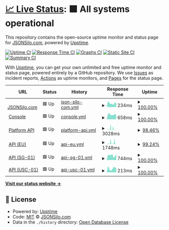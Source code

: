 # [📈 Live Status](https://status.jsonsilo.com): <!--live status--> **🟩 All systems operational**

This repository contains the open-source uptime monitor and status page for [JSONSilo.com](jsonsilo.com), powered by [Upptime](https://github.com/upptime/upptime).

[![Uptime CI](https://github.com/JSONsilo/status/workflows/Uptime%20CI/badge.svg)](https://github.com/JSONsilo/status/actions?query=workflow%3A%22Uptime+CI%22)
[![Response Time CI](https://github.com/JSONsilo/status/workflows/Response%20Time%20CI/badge.svg)](https://github.com/JSONsilo/status/actions?query=workflow%3A%22Response+Time+CI%22)
[![Graphs CI](https://github.com/JSONsilo/status/workflows/Graphs%20CI/badge.svg)](https://github.com/JSONsilo/status/actions?query=workflow%3A%22Graphs+CI%22)
[![Static Site CI](https://github.com/JSONsilo/status/workflows/Static%20Site%20CI/badge.svg)](https://github.com/JSONsilo/status/actions?query=workflow%3A%22Static+Site+CI%22)
[![Summary CI](https://github.com/JSONsilo/status/workflows/Summary%20CI/badge.svg)](https://github.com/JSONsilo/status/actions?query=workflow%3A%22Summary+CI%22)

With [Upptime](https://upptime.js.org), you can get your own unlimited and free uptime monitor and status page, powered entirely by a GitHub repository. We use [Issues](https://github.com/JSONsilo/status/issues) as incident reports, [Actions](https://github.com/JSONsilo/status/actions) as uptime monitors, and [Pages](https://status.jsonsilo.com) for the status page.

<!--start: status pages-->
<!-- This summary is generated by Upptime (https://github.com/upptime/upptime) -->
<!-- Do not edit this manually, your changes will be overwritten -->
<!-- prettier-ignore -->
| URL | Status | History | Response Time | Uptime |
| --- | ------ | ------- | ------------- | ------ |
| <img alt="" src="https://icons.duckduckgo.com/ip3/jsonsilo.com.ico" height="13"> [JSONSilo.com](https://jsonsilo.com) | 🟩 Up | [json-silo-com.yml](https://github.com/JSONSilo/status/commits/HEAD/history/json-silo-com.yml) | <details><summary><img alt="Response time graph" src="./graphs/json-silo-com/response-time-week.png" height="20"> 234ms</summary><br><a href="https://status.jsonsilo.com/history/json-silo-com"><img alt="Response time 358" src="https://img.shields.io/endpoint?url=https%3A%2F%2Fraw.githubusercontent.com%2FJSONSilo%2Fstatus%2FHEAD%2Fapi%2Fjson-silo-com%2Fresponse-time.json"></a><br><a href="https://status.jsonsilo.com/history/json-silo-com"><img alt="24-hour response time 239" src="https://img.shields.io/endpoint?url=https%3A%2F%2Fraw.githubusercontent.com%2FJSONSilo%2Fstatus%2FHEAD%2Fapi%2Fjson-silo-com%2Fresponse-time-day.json"></a><br><a href="https://status.jsonsilo.com/history/json-silo-com"><img alt="7-day response time 234" src="https://img.shields.io/endpoint?url=https%3A%2F%2Fraw.githubusercontent.com%2FJSONSilo%2Fstatus%2FHEAD%2Fapi%2Fjson-silo-com%2Fresponse-time-week.json"></a><br><a href="https://status.jsonsilo.com/history/json-silo-com"><img alt="30-day response time 273" src="https://img.shields.io/endpoint?url=https%3A%2F%2Fraw.githubusercontent.com%2FJSONSilo%2Fstatus%2FHEAD%2Fapi%2Fjson-silo-com%2Fresponse-time-month.json"></a><br><a href="https://status.jsonsilo.com/history/json-silo-com"><img alt="1-year response time 286" src="https://img.shields.io/endpoint?url=https%3A%2F%2Fraw.githubusercontent.com%2FJSONSilo%2Fstatus%2FHEAD%2Fapi%2Fjson-silo-com%2Fresponse-time-year.json"></a></details> | <details><summary><a href="https://status.jsonsilo.com/history/json-silo-com">100.00%</a></summary><a href="https://status.jsonsilo.com/history/json-silo-com"><img alt="All-time uptime 99.97%" src="https://img.shields.io/endpoint?url=https%3A%2F%2Fraw.githubusercontent.com%2FJSONSilo%2Fstatus%2FHEAD%2Fapi%2Fjson-silo-com%2Fuptime.json"></a><br><a href="https://status.jsonsilo.com/history/json-silo-com"><img alt="24-hour uptime 100.00%" src="https://img.shields.io/endpoint?url=https%3A%2F%2Fraw.githubusercontent.com%2FJSONSilo%2Fstatus%2FHEAD%2Fapi%2Fjson-silo-com%2Fuptime-day.json"></a><br><a href="https://status.jsonsilo.com/history/json-silo-com"><img alt="7-day uptime 100.00%" src="https://img.shields.io/endpoint?url=https%3A%2F%2Fraw.githubusercontent.com%2FJSONSilo%2Fstatus%2FHEAD%2Fapi%2Fjson-silo-com%2Fuptime-week.json"></a><br><a href="https://status.jsonsilo.com/history/json-silo-com"><img alt="30-day uptime 100.00%" src="https://img.shields.io/endpoint?url=https%3A%2F%2Fraw.githubusercontent.com%2FJSONSilo%2Fstatus%2FHEAD%2Fapi%2Fjson-silo-com%2Fuptime-month.json"></a><br><a href="https://status.jsonsilo.com/history/json-silo-com"><img alt="1-year uptime 100.00%" src="https://img.shields.io/endpoint?url=https%3A%2F%2Fraw.githubusercontent.com%2FJSONSilo%2Fstatus%2FHEAD%2Fapi%2Fjson-silo-com%2Fuptime-year.json"></a></details>
| <img alt="" src="https://icons.duckduckgo.com/ip3/console.jsonsilo.com.ico" height="13"> [Console](https://console.jsonsilo.com/signin) | 🟩 Up | [console.yml](https://github.com/JSONSilo/status/commits/HEAD/history/console.yml) | <details><summary><img alt="Response time graph" src="./graphs/console/response-time-week.png" height="20"> 658ms</summary><br><a href="https://status.jsonsilo.com/history/console"><img alt="Response time 712" src="https://img.shields.io/endpoint?url=https%3A%2F%2Fraw.githubusercontent.com%2FJSONSilo%2Fstatus%2FHEAD%2Fapi%2Fconsole%2Fresponse-time.json"></a><br><a href="https://status.jsonsilo.com/history/console"><img alt="24-hour response time 505" src="https://img.shields.io/endpoint?url=https%3A%2F%2Fraw.githubusercontent.com%2FJSONSilo%2Fstatus%2FHEAD%2Fapi%2Fconsole%2Fresponse-time-day.json"></a><br><a href="https://status.jsonsilo.com/history/console"><img alt="7-day response time 658" src="https://img.shields.io/endpoint?url=https%3A%2F%2Fraw.githubusercontent.com%2FJSONSilo%2Fstatus%2FHEAD%2Fapi%2Fconsole%2Fresponse-time-week.json"></a><br><a href="https://status.jsonsilo.com/history/console"><img alt="30-day response time 855" src="https://img.shields.io/endpoint?url=https%3A%2F%2Fraw.githubusercontent.com%2FJSONSilo%2Fstatus%2FHEAD%2Fapi%2Fconsole%2Fresponse-time-month.json"></a><br><a href="https://status.jsonsilo.com/history/console"><img alt="1-year response time 712" src="https://img.shields.io/endpoint?url=https%3A%2F%2Fraw.githubusercontent.com%2FJSONSilo%2Fstatus%2FHEAD%2Fapi%2Fconsole%2Fresponse-time-year.json"></a></details> | <details><summary><a href="https://status.jsonsilo.com/history/console">100.00%</a></summary><a href="https://status.jsonsilo.com/history/console"><img alt="All-time uptime 99.89%" src="https://img.shields.io/endpoint?url=https%3A%2F%2Fraw.githubusercontent.com%2FJSONSilo%2Fstatus%2FHEAD%2Fapi%2Fconsole%2Fuptime.json"></a><br><a href="https://status.jsonsilo.com/history/console"><img alt="24-hour uptime 100.00%" src="https://img.shields.io/endpoint?url=https%3A%2F%2Fraw.githubusercontent.com%2FJSONSilo%2Fstatus%2FHEAD%2Fapi%2Fconsole%2Fuptime-day.json"></a><br><a href="https://status.jsonsilo.com/history/console"><img alt="7-day uptime 100.00%" src="https://img.shields.io/endpoint?url=https%3A%2F%2Fraw.githubusercontent.com%2FJSONSilo%2Fstatus%2FHEAD%2Fapi%2Fconsole%2Fuptime-week.json"></a><br><a href="https://status.jsonsilo.com/history/console"><img alt="30-day uptime 100.00%" src="https://img.shields.io/endpoint?url=https%3A%2F%2Fraw.githubusercontent.com%2FJSONSilo%2Fstatus%2FHEAD%2Fapi%2Fconsole%2Fuptime-month.json"></a><br><a href="https://status.jsonsilo.com/history/console"><img alt="1-year uptime 99.89%" src="https://img.shields.io/endpoint?url=https%3A%2F%2Fraw.githubusercontent.com%2FJSONSilo%2Fstatus%2FHEAD%2Fapi%2Fconsole%2Fuptime-year.json"></a></details>
| <img alt="" src="https://icons.duckduckgo.com/ip3/platform.jsonsilo.com.ico" height="13"> [Platform API](https://platform.jsonsilo.com) | 🟩 Up | [platform-api.yml](https://github.com/JSONSilo/status/commits/HEAD/history/platform-api.yml) | <details><summary><img alt="Response time graph" src="./graphs/platform-api/response-time-week.png" height="20"> 3028ms</summary><br><a href="https://status.jsonsilo.com/history/platform-api"><img alt="Response time 831" src="https://img.shields.io/endpoint?url=https%3A%2F%2Fraw.githubusercontent.com%2FJSONSilo%2Fstatus%2FHEAD%2Fapi%2Fplatform-api%2Fresponse-time.json"></a><br><a href="https://status.jsonsilo.com/history/platform-api"><img alt="24-hour response time 472" src="https://img.shields.io/endpoint?url=https%3A%2F%2Fraw.githubusercontent.com%2FJSONSilo%2Fstatus%2FHEAD%2Fapi%2Fplatform-api%2Fresponse-time-day.json"></a><br><a href="https://status.jsonsilo.com/history/platform-api"><img alt="7-day response time 3028" src="https://img.shields.io/endpoint?url=https%3A%2F%2Fraw.githubusercontent.com%2FJSONSilo%2Fstatus%2FHEAD%2Fapi%2Fplatform-api%2Fresponse-time-week.json"></a><br><a href="https://status.jsonsilo.com/history/platform-api"><img alt="30-day response time 1410" src="https://img.shields.io/endpoint?url=https%3A%2F%2Fraw.githubusercontent.com%2FJSONSilo%2Fstatus%2FHEAD%2Fapi%2Fplatform-api%2Fresponse-time-month.json"></a><br><a href="https://status.jsonsilo.com/history/platform-api"><img alt="1-year response time 926" src="https://img.shields.io/endpoint?url=https%3A%2F%2Fraw.githubusercontent.com%2FJSONSilo%2Fstatus%2FHEAD%2Fapi%2Fplatform-api%2Fresponse-time-year.json"></a></details> | <details><summary><a href="https://status.jsonsilo.com/history/platform-api">98.46%</a></summary><a href="https://status.jsonsilo.com/history/platform-api"><img alt="All-time uptime 99.76%" src="https://img.shields.io/endpoint?url=https%3A%2F%2Fraw.githubusercontent.com%2FJSONSilo%2Fstatus%2FHEAD%2Fapi%2Fplatform-api%2Fuptime.json"></a><br><a href="https://status.jsonsilo.com/history/platform-api"><img alt="24-hour uptime 96.00%" src="https://img.shields.io/endpoint?url=https%3A%2F%2Fraw.githubusercontent.com%2FJSONSilo%2Fstatus%2FHEAD%2Fapi%2Fplatform-api%2Fuptime-day.json"></a><br><a href="https://status.jsonsilo.com/history/platform-api"><img alt="7-day uptime 98.46%" src="https://img.shields.io/endpoint?url=https%3A%2F%2Fraw.githubusercontent.com%2FJSONSilo%2Fstatus%2FHEAD%2Fapi%2Fplatform-api%2Fuptime-week.json"></a><br><a href="https://status.jsonsilo.com/history/platform-api"><img alt="30-day uptime 99.06%" src="https://img.shields.io/endpoint?url=https%3A%2F%2Fraw.githubusercontent.com%2FJSONSilo%2Fstatus%2FHEAD%2Fapi%2Fplatform-api%2Fuptime-month.json"></a><br><a href="https://status.jsonsilo.com/history/platform-api"><img alt="1-year uptime 99.61%" src="https://img.shields.io/endpoint?url=https%3A%2F%2Fraw.githubusercontent.com%2FJSONSilo%2Fstatus%2FHEAD%2Fapi%2Fplatform-api%2Fuptime-year.json"></a></details>
| <img alt="" src="https://icons.duckduckgo.com/ip3/api.jsonsilo.com.ico" height="13"> [API (EU)](https://api.jsonsilo.com) | 🟩 Up | [api-eu.yml](https://github.com/JSONSilo/status/commits/HEAD/history/api-eu.yml) | <details><summary><img alt="Response time graph" src="./graphs/api-eu/response-time-week.png" height="20"> 1748ms</summary><br><a href="https://status.jsonsilo.com/history/api-eu"><img alt="Response time 719" src="https://img.shields.io/endpoint?url=https%3A%2F%2Fraw.githubusercontent.com%2FJSONSilo%2Fstatus%2FHEAD%2Fapi%2Fapi-eu%2Fresponse-time.json"></a><br><a href="https://status.jsonsilo.com/history/api-eu"><img alt="24-hour response time 427" src="https://img.shields.io/endpoint?url=https%3A%2F%2Fraw.githubusercontent.com%2FJSONSilo%2Fstatus%2FHEAD%2Fapi%2Fapi-eu%2Fresponse-time-day.json"></a><br><a href="https://status.jsonsilo.com/history/api-eu"><img alt="7-day response time 1748" src="https://img.shields.io/endpoint?url=https%3A%2F%2Fraw.githubusercontent.com%2FJSONSilo%2Fstatus%2FHEAD%2Fapi%2Fapi-eu%2Fresponse-time-week.json"></a><br><a href="https://status.jsonsilo.com/history/api-eu"><img alt="30-day response time 1070" src="https://img.shields.io/endpoint?url=https%3A%2F%2Fraw.githubusercontent.com%2FJSONSilo%2Fstatus%2FHEAD%2Fapi%2Fapi-eu%2Fresponse-time-month.json"></a><br><a href="https://status.jsonsilo.com/history/api-eu"><img alt="1-year response time 788" src="https://img.shields.io/endpoint?url=https%3A%2F%2Fraw.githubusercontent.com%2FJSONSilo%2Fstatus%2FHEAD%2Fapi%2Fapi-eu%2Fresponse-time-year.json"></a></details> | <details><summary><a href="https://status.jsonsilo.com/history/api-eu">99.24%</a></summary><a href="https://status.jsonsilo.com/history/api-eu"><img alt="All-time uptime 99.70%" src="https://img.shields.io/endpoint?url=https%3A%2F%2Fraw.githubusercontent.com%2FJSONSilo%2Fstatus%2FHEAD%2Fapi%2Fapi-eu%2Fuptime.json"></a><br><a href="https://status.jsonsilo.com/history/api-eu"><img alt="24-hour uptime 96.00%" src="https://img.shields.io/endpoint?url=https%3A%2F%2Fraw.githubusercontent.com%2FJSONSilo%2Fstatus%2FHEAD%2Fapi%2Fapi-eu%2Fuptime-day.json"></a><br><a href="https://status.jsonsilo.com/history/api-eu"><img alt="7-day uptime 99.24%" src="https://img.shields.io/endpoint?url=https%3A%2F%2Fraw.githubusercontent.com%2FJSONSilo%2Fstatus%2FHEAD%2Fapi%2Fapi-eu%2Fuptime-week.json"></a><br><a href="https://status.jsonsilo.com/history/api-eu"><img alt="30-day uptime 98.95%" src="https://img.shields.io/endpoint?url=https%3A%2F%2Fraw.githubusercontent.com%2FJSONSilo%2Fstatus%2FHEAD%2Fapi%2Fapi-eu%2Fuptime-month.json"></a><br><a href="https://status.jsonsilo.com/history/api-eu"><img alt="1-year uptime 99.53%" src="https://img.shields.io/endpoint?url=https%3A%2F%2Fraw.githubusercontent.com%2FJSONSilo%2Fstatus%2FHEAD%2Fapi%2Fapi-eu%2Fuptime-year.json"></a></details>
| <img alt="" src="https://icons.duckduckgo.com/ip3/sg-01-api.jsonsilo.com.ico" height="13"> [API (SG-01)](https://sg-01-api.jsonsilo.com) | 🟩 Up | [api-sg-01.yml](https://github.com/JSONSilo/status/commits/HEAD/history/api-sg-01.yml) | <details><summary><img alt="Response time graph" src="./graphs/api-sg-01/response-time-week.png" height="20"> 744ms</summary><br><a href="https://status.jsonsilo.com/history/api-sg-01"><img alt="Response time 860" src="https://img.shields.io/endpoint?url=https%3A%2F%2Fraw.githubusercontent.com%2FJSONSilo%2Fstatus%2FHEAD%2Fapi%2Fapi-sg-01%2Fresponse-time.json"></a><br><a href="https://status.jsonsilo.com/history/api-sg-01"><img alt="24-hour response time 912" src="https://img.shields.io/endpoint?url=https%3A%2F%2Fraw.githubusercontent.com%2FJSONSilo%2Fstatus%2FHEAD%2Fapi%2Fapi-sg-01%2Fresponse-time-day.json"></a><br><a href="https://status.jsonsilo.com/history/api-sg-01"><img alt="7-day response time 744" src="https://img.shields.io/endpoint?url=https%3A%2F%2Fraw.githubusercontent.com%2FJSONSilo%2Fstatus%2FHEAD%2Fapi%2Fapi-sg-01%2Fresponse-time-week.json"></a><br><a href="https://status.jsonsilo.com/history/api-sg-01"><img alt="30-day response time 759" src="https://img.shields.io/endpoint?url=https%3A%2F%2Fraw.githubusercontent.com%2FJSONSilo%2Fstatus%2FHEAD%2Fapi%2Fapi-sg-01%2Fresponse-time-month.json"></a><br><a href="https://status.jsonsilo.com/history/api-sg-01"><img alt="1-year response time 907" src="https://img.shields.io/endpoint?url=https%3A%2F%2Fraw.githubusercontent.com%2FJSONSilo%2Fstatus%2FHEAD%2Fapi%2Fapi-sg-01%2Fresponse-time-year.json"></a></details> | <details><summary><a href="https://status.jsonsilo.com/history/api-sg-01">100.00%</a></summary><a href="https://status.jsonsilo.com/history/api-sg-01"><img alt="All-time uptime 99.99%" src="https://img.shields.io/endpoint?url=https%3A%2F%2Fraw.githubusercontent.com%2FJSONSilo%2Fstatus%2FHEAD%2Fapi%2Fapi-sg-01%2Fuptime.json"></a><br><a href="https://status.jsonsilo.com/history/api-sg-01"><img alt="24-hour uptime 100.00%" src="https://img.shields.io/endpoint?url=https%3A%2F%2Fraw.githubusercontent.com%2FJSONSilo%2Fstatus%2FHEAD%2Fapi%2Fapi-sg-01%2Fuptime-day.json"></a><br><a href="https://status.jsonsilo.com/history/api-sg-01"><img alt="7-day uptime 100.00%" src="https://img.shields.io/endpoint?url=https%3A%2F%2Fraw.githubusercontent.com%2FJSONSilo%2Fstatus%2FHEAD%2Fapi%2Fapi-sg-01%2Fuptime-week.json"></a><br><a href="https://status.jsonsilo.com/history/api-sg-01"><img alt="30-day uptime 100.00%" src="https://img.shields.io/endpoint?url=https%3A%2F%2Fraw.githubusercontent.com%2FJSONSilo%2Fstatus%2FHEAD%2Fapi%2Fapi-sg-01%2Fuptime-month.json"></a><br><a href="https://status.jsonsilo.com/history/api-sg-01"><img alt="1-year uptime 99.99%" src="https://img.shields.io/endpoint?url=https%3A%2F%2Fraw.githubusercontent.com%2FJSONSilo%2Fstatus%2FHEAD%2Fapi%2Fapi-sg-01%2Fuptime-year.json"></a></details>
| <img alt="" src="https://icons.duckduckgo.com/ip3/usc-01-api.jsonsilo.com.ico" height="13"> [API (USC-01)](https://usc-01-api.jsonsilo.com) | 🟩 Up | [api-usc-01.yml](https://github.com/JSONSilo/status/commits/HEAD/history/api-usc-01.yml) | <details><summary><img alt="Response time graph" src="./graphs/api-usc-01/response-time-week.png" height="20"> 213ms</summary><br><a href="https://status.jsonsilo.com/history/api-usc-01"><img alt="Response time 229" src="https://img.shields.io/endpoint?url=https%3A%2F%2Fraw.githubusercontent.com%2FJSONSilo%2Fstatus%2FHEAD%2Fapi%2Fapi-usc-01%2Fresponse-time.json"></a><br><a href="https://status.jsonsilo.com/history/api-usc-01"><img alt="24-hour response time 222" src="https://img.shields.io/endpoint?url=https%3A%2F%2Fraw.githubusercontent.com%2FJSONSilo%2Fstatus%2FHEAD%2Fapi%2Fapi-usc-01%2Fresponse-time-day.json"></a><br><a href="https://status.jsonsilo.com/history/api-usc-01"><img alt="7-day response time 213" src="https://img.shields.io/endpoint?url=https%3A%2F%2Fraw.githubusercontent.com%2FJSONSilo%2Fstatus%2FHEAD%2Fapi%2Fapi-usc-01%2Fresponse-time-week.json"></a><br><a href="https://status.jsonsilo.com/history/api-usc-01"><img alt="30-day response time 272" src="https://img.shields.io/endpoint?url=https%3A%2F%2Fraw.githubusercontent.com%2FJSONSilo%2Fstatus%2FHEAD%2Fapi%2Fapi-usc-01%2Fresponse-time-month.json"></a><br><a href="https://status.jsonsilo.com/history/api-usc-01"><img alt="1-year response time 229" src="https://img.shields.io/endpoint?url=https%3A%2F%2Fraw.githubusercontent.com%2FJSONSilo%2Fstatus%2FHEAD%2Fapi%2Fapi-usc-01%2Fresponse-time-year.json"></a></details> | <details><summary><a href="https://status.jsonsilo.com/history/api-usc-01">100.00%</a></summary><a href="https://status.jsonsilo.com/history/api-usc-01"><img alt="All-time uptime 99.81%" src="https://img.shields.io/endpoint?url=https%3A%2F%2Fraw.githubusercontent.com%2FJSONSilo%2Fstatus%2FHEAD%2Fapi%2Fapi-usc-01%2Fuptime.json"></a><br><a href="https://status.jsonsilo.com/history/api-usc-01"><img alt="24-hour uptime 100.00%" src="https://img.shields.io/endpoint?url=https%3A%2F%2Fraw.githubusercontent.com%2FJSONSilo%2Fstatus%2FHEAD%2Fapi%2Fapi-usc-01%2Fuptime-day.json"></a><br><a href="https://status.jsonsilo.com/history/api-usc-01"><img alt="7-day uptime 100.00%" src="https://img.shields.io/endpoint?url=https%3A%2F%2Fraw.githubusercontent.com%2FJSONSilo%2Fstatus%2FHEAD%2Fapi%2Fapi-usc-01%2Fuptime-week.json"></a><br><a href="https://status.jsonsilo.com/history/api-usc-01"><img alt="30-day uptime 100.00%" src="https://img.shields.io/endpoint?url=https%3A%2F%2Fraw.githubusercontent.com%2FJSONSilo%2Fstatus%2FHEAD%2Fapi%2Fapi-usc-01%2Fuptime-month.json"></a><br><a href="https://status.jsonsilo.com/history/api-usc-01"><img alt="1-year uptime 99.81%" src="https://img.shields.io/endpoint?url=https%3A%2F%2Fraw.githubusercontent.com%2FJSONSilo%2Fstatus%2FHEAD%2Fapi%2Fapi-usc-01%2Fuptime-year.json"></a></details>

<!--end: status pages-->

[**Visit our status website →**](https://status.jsonsilo.com)

## 📄 License

- Powered by: [Upptime](https://github.com/upptime/upptime)
- Code: [MIT](./LICENSE) © [JSONSilo.com](jsonsilo.com)
- Data in the `./history` directory: [Open Database License](https://opendatacommons.org/licenses/odbl/1-0/)
